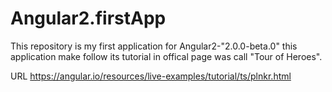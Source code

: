 # Angular2.firstApp
This repository is my first application for Angular2-"2.0.0-beta.0"
this application make follow its tutorial in offical page was call "Tour of Heroes".

URL
https://angular.io/resources/live-examples/tutorial/ts/plnkr.html
